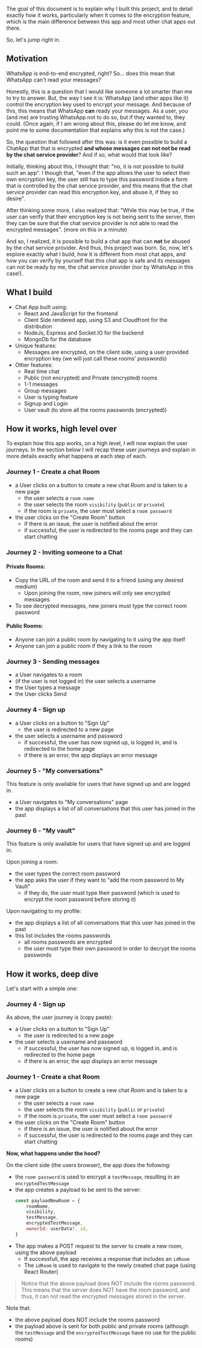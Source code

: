 The goal of this document is to explain why I built this project, and to detail exactly how it works, particularly when it comes to the encryption feature, which is the main difference between this app and most other chat apps out there.

So, let's jump right in.

## Motivation

WhatsApp is end-to-end encrypted, right? So... does this mean that WhatsApp can't read your messages?

Honestly, this is a question that I would like someone a lot smarter than me to try to answer. But, the way I see it is: WhatsApp (and other apps like it) control the encryption key used to encrypt your message. And because of this, this means that WhatsApp **can** ready your messages. As a user, you (and me) are trusting WhatsApp not to do so, but if they wanted to, they could. (Once again, if I am wrong about this, please do let me know, and point me to some documentation that explains why this is not the case.)

So, the question that followed after this was: is it even possible to build a ChatApp that that is encrypted **and whose messages can not not be read by the chat service provider**? And if so, what would that look like?

Initially, thinking about this, I thought that: "no, it is not possible to build such an app". I though that, "even if the app allows the user to select their own encryption key, the user still has to type this password inside a form that is controlled by the chat service provider, and this means that the chat service provider can read this encryption key, and abuse it, if they so desire".

After thinking some more, I also realized that: "While this may be true, if the user can verify that their encryption key is not being sent to the server, then they can be sure that the chat service provider is not able to read the encrypted messages". (more on this in a minute)

And so, I realized, it is possible to build a chat app that can **not** be abused by the chat service provider. And thus, this project was born. So, now, let's explore exactly what I build, how it is different from most chat apps, and how you can verify by yourself that this chat app is safe and its messages can not be ready by me, the chat service provider (nor by WhatsApp in this case!).

## What I build

* Chat App built using:
  * React and JavaScript for the frontend
  * Client Side rendered app, using S3 and Cloudfront for the distribution
  * NodeJs, Express and Socket.IO for the backend
  * MongoDb for the database
* Unique features:
  * Messages are encrypted, on the client side, using a user provided encryption key (we will just call these rooms' *passwords*)
* Other features:
  * Real time chat
  * Public (not encrypted) and Private (encrypted) rooms
  * 1-1 messages
  * Group messages
  * User is typing feature
  * Signup and Login
  * User vault (to store all the rooms passwords (encrypted))
  
## How it works, high level over

To explain how this app works, on a high level, I will now explain the user journeys. In the section below I will recap these user journeys and explain in more details exactly what happens at each step of each.

### Journey 1 - Create a chat Room

* a User clicks on a button to create a new chat *Room* and is taken to a new page
  * the user selects a `room name`
  * the user selects the room `visibility` (`public` or `private`)
  * if the room is `private`, the user must select a `room password`
* the user clicks on the "Create Room" button
  * if there is an issue, the user is notified about the error
  * if successful, the user is redirected to the rooms page and they can start chatting

### Journey 2 - Inviting someone to a Chat

#### Private Rooms:

* Copy the URL of the room and send it to a friend (using any desired medium)
  * Upon joining the room, new joiners will only see encrypted messages
* To see decrypted messages, new joiners must type the correct room password

#### Public Rooms:

* Anyone can join a public room by navigating to it using the app itself
* Anyone can join a public room if they a link to the room


### Journey 3 - Sending messages

* a User navigates to a room
* (if the user is not logged in) the user selects a username
* the User types a message
* the User clicks Send


### Journey 4 - Sign up

* a User clicks on a button to "Sign Up"
  * the user is redirected to a new page
* the user selects a username and password
  * if successful, the user has now signed up, is logged in, and is redirected to the home page
  * if there is an error, the app displays an error message

### Journey 5 - "My conversations"

This feature is only available for users that have signed up and are logged in.

* a User navigates to "My conversations" page
* the app displays a list of all conversations that this user has joined in the past

### Journey 6 - "My vault"

This feature is only available for users that have signed up and are logged in.

Upon joining a room:
* the user types the correct room password
* the app asks the user if they want to "add the room password to My Vault"
  * if they do, the user must type their password (which is used to encrypt the room password before storing it)
  
Upon navigating to my profile:
* the app displays a list of all conversations that this user has joined in the past
* this list includes the rooms passwords
  * all rooms passwords are encrypted
  * the user must type their own password in order to decrypt the rooms passwords

## How it works, deep dive

Let's start with a simple one:

### Journey 4 - Sign up

As above, the user journey is (copy paste):

* a User clicks on a button to "Sign Up"
  * the user is redirected to a new page
* the user selects a username and password
  * if successful, the user has now signed up, is logged in, and is redirected to the home page
  * if there is an error, the app displays an error message


### Journey 1 - Create a chat Room

* a User clicks on a button to create a new chat *Room* and is taken to a new page
  * the user selects a `room name`
  * the user selects the room `visibility` (`public` or `private`)
  * if the room is `private`, the user must select a `room password`
* the user clicks on the "Create Room" button
  * if there is an issue, the user is notified about the error
  * if successful, the user is redirected to the rooms page and they can start chatting

**Now, what happens under the hood?**

On the client side (the users browser), the app does the following:
* the `room password` is used to encrypt a `testMessage`, resulting in an `encryptedTestMessage`
* the app creates a payload to be sent to the server:
    ```javascript
    const payloadNewRoom = {
        roomName,
        visibility,
        testMessage,
        encryptedTestMessage,
        ownerId: userData?._id,
    }
    ```
* The app makes a POST request to the server to create a new room, using the above payload
  * If successfull, the app receives a response that includes an `idRoom`
  * The `idRoom` is used to navigate to the newly created chat page (using React Router)

> Notice that the above payload does NOT include the rooms password. This means that the server does NOT have the room password, and thus, it can not read the encrypted messages stored in the server. 

Note that:
* the above payload does NOT include the rooms password
* the payload above is sent for both public and private rooms (although the `testMessage` and the `encryptedTestMessage` have no use for the public rooms)